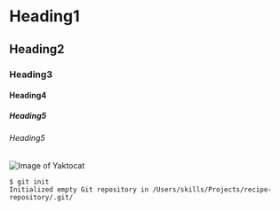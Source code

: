 # Heading1
## Heading2
### Heading3
#### Heading4
##### Heading5
###### Heading5

![Image of Yaktocat](https://octodex.github.com/images/yaktocat.png)

```
$ git init
Initialized empty Git repository in /Users/skills/Projects/recipe-repository/.git/
```
